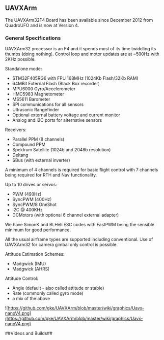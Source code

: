 ## UAVXArm ##

The UAVXArm32F4 Board has been available since December 2012 from QuadroUFO and is now at Version 4.

### General Specifications ###

UAVXArm32 processor is an F4 and it spends most of its time twiddling its thumbs (doing nothing). Control loop and motor updates are at ~500Hz with 2KHz possible. 

Standalone mode:

  * STM32F405RG6 with FPU 168MHz (1024Kb Flash/32Kb RAM)
  * 64MBit External Flash (Black Box recorder)
  * MPU6000 Gyro/Accelerometer
  * HMC5983 Magnetometer
  * MS5611 Barometer
  * SPI communications for all sensors
  * Ultrasonic Rangefinder
  * Optional external battery voltage and current monitor
  * Analog and I2C ports for alternative sensors

Receivers:

  * Parallel PPM (8 channels)
  * Compound PPM
  * Spektrum Satellite (1024b and 2048b resolution)
  * Deltang
  * SBus (with external inverter)

A minimum of 4 channels is required for basic flight control with 7 channels being required for RTH and Nav functionality.

Up to 10 drives or servos:

  * PWM (490Hz)
  * SyncPWM (400Hz)
  * SyncPWM/8 OneShot 
  * I2C @ 400KHz
  * DCMotors (with optional 6 channel external adapter)

We have SimonK and BLHeli ESC codes with FastPWM being the sensible minimum for good performance.

All the usual airframe types are supported including conventional. Use of UAVXArm32 for camera gimbal only control is possible.

Attitude Estimation Schemes:

  * Madgwick (IMU)
  * Madgwick (AHRS)

Attitude Control:

  * Angle (default - also called attitude or stable)
  * Rate (commonly called gyro mode)
  * a mix of the above
 
![https://github.com/gke/UAVXArm/blob/master/wiki/graphics/Uavx-nanoV4.png](https://github.com/gke/UAVXArm/blob/master/wiki/graphics/Uavx-nanoV4.png)

##Videos and Builds##
